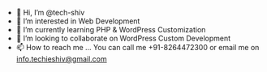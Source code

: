 - 👋 Hi, I’m @tech-shiv
- 👀 I’m interested in Web Development
- 🌱 I’m currently learning PHP & WordPress Customization
- 💞️ I’m looking to collaborate on WordPress Custom Development
- 📫 How to reach me ... You can call me +91-8264472300 or email me on info.techieshiv@gmail.com

<!---
tech-shiv/tech-shiv is a ✨ special ✨ repository because its `README.md` (this file) appears on your GitHub profile.
You can click the Preview link to take a look at your changes.
--->
